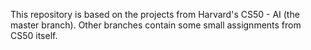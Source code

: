 This repository is based on the projects from Harvard's CS50 - AI (the master branch). Other branches contain some small assignments from CS50 itself.
